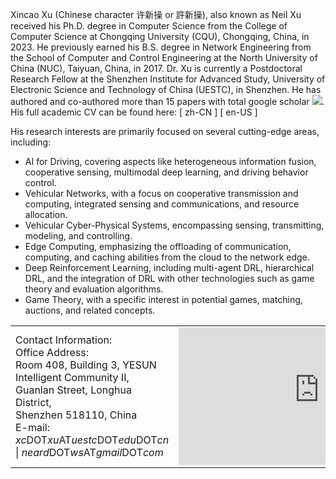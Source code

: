 <!-- <script src="https://cdn.apple-mapkit.com/mk/5.x.x/mapkit.js"></script> -->
<style>
/* 为带链接的文字定义样式 */
a.no-underline {
    text-decoration: none; /* 去除下划线 */
}

/* 可选：当鼠标悬停时添加样式 */
a.no-underline:hover {
    text-decoration: underline; /* 鼠标悬停时显示下划线 */
}
table.no-horizontal-lines {
    border-collapse: collapse;
}
table.no-horizontal-lines td, 
table.no-horizontal-lines th {
    border: none;
}
.tight-padding {
    padding-right: 10px;
    padding-left: 10px;
}
/*#map {
    width: 450px;
    height: 220px;
}*/
</style>
Xincao Xu (Chinese character 许新操 or 許新操), also known as Neil Xu received his Ph.D. degree in Computer Science from the College of Computer Science at Chongqing University (<a href="https://www.cqu.edu.cn" class="no-underline">CQU</a>), Chongqing, China, in 2023. He previously earned his B.S. degree in Network Engineering from the School of Computer and Control Engineering at the North University of China (<a href="https://www.nuc.edu.cn" class="no-underline">NUC</a>), Taiyuan, China, in 2017. Dr. Xu is currently a Postdoctoral Research Fellow at the Shenzhen Institute for Advanced Study, University of Electronic Science and Technology of China (<a href="https://www.uestc.edu.cn" class="no-underline">UESTC</a>), in Shenzhen. He has authored and co-authored more than 15 papers with total google scholar <a href='https://scholar.google.com/citations?user=DK5avZUAAAAJ'><img src="https://img.shields.io/endpoint?logo=Google%20Scholar&url=https%3A%2F%2Fcdn.jsdelivr.net%2Fgh%2FNeardws%2Fneardws.github.io@google-scholar-stats%2Fgs_data_shieldsio.json&labelColor=f6f6f6&color=9cf&style=flat&label=Citations"></a>. His full academic CV can be found here: \[<a href="https://neardws-1257861591.cos.ap-shanghai.myqcloud.com/neardws/%E8%AE%B8%E6%96%B0%E6%93%8D-%E7%94%B5%E5%AD%90%E7%A7%91%E6%8A%80%E5%A4%A7%E5%AD%A6.pdf" class="no-underline"> zh-CN </a>\] \[<a href="https://neardws-1257861591.cos.ap-shanghai.myqcloud.com/neardws/Xincao%20Xu-UESTC.pdf" class="no-underline"> en-US </a>\]
       
His research interests are primarily focused on several cutting-edge areas, including: 
- AI for Driving, covering aspects like heterogeneous information fusion, cooperative sensing, multimodal deep learning, and driving behavior control.
- Vehicular Networks, with a focus on cooperative transmission and computing, integrated sensing and communications, and resource allocation.
- Vehicular Cyber-Physical Systems, encompassing sensing, transmitting, modeling, and controlling.
- Edge Computing, emphasizing the offloading of communication, computing, and caching abilities from the cloud to the network edge.
- Deep Reinforcement Learning, including multi-agent DRL, hierarchical DRL, and the integration of DRL with other technologies such as game theory and evaluation algorithms.
- Game Theory, with a specific interest in potential games, matching, auctions, and related concepts.

<table class="no-horizontal-lines" style="margin-left: auto; margin-right: auto;">
    <tr>
        <td>
            Contact Information: <br> 
            Office Address: <br>     
            Room 408, Building 3, YESUN Intelligent Community II, <br>
            Guanlan Street, Longhua District, <br>
            Shenzhen 518110, China <br>       
            E-mail:   
            <em>xc</em>DOT<em>xu</em>AT<em>uestc</em>DOT<em>edu</em>DOT<em>cn</em> | <em>neard</em>DOT<em>ws</em>AT<em>gmail</em>DOT<em>com</em> 
        </td>
        <td>
            <iframe width="450" height="220" src="https://www.openstreetmap.org/export/embed.html?bbox=114.02656316757204%2C22.723049810086813%2C114.05134677886964%2C22.735963602484535&amp;layer=mapnik" style="border: 0"></iframe>
            <!-- <div id="map"></div>
            <script>
            mapkit.init({
                authorizationCallback: function(done) {
                    var xhr = new XMLHttpRequest();
                    xhr.open("GET", "/services/jwt");
                    xhr.addEventListener("load", function() {
                        done(this.responseText);
                    });
                    xhr.send();
                }
            });
            var Cupertino = new mapkit.CoordinateRegion(
                new mapkit.Coordinate(37.3316850890998, -122.030067374026),
                new mapkit.CoordinateSpan(0.167647972, 0.354985255)
            );
            var map = new mapkit.Map("map");
            map.region = Cupertino;
            </script> -->
        </td>
    </tr>
</table>